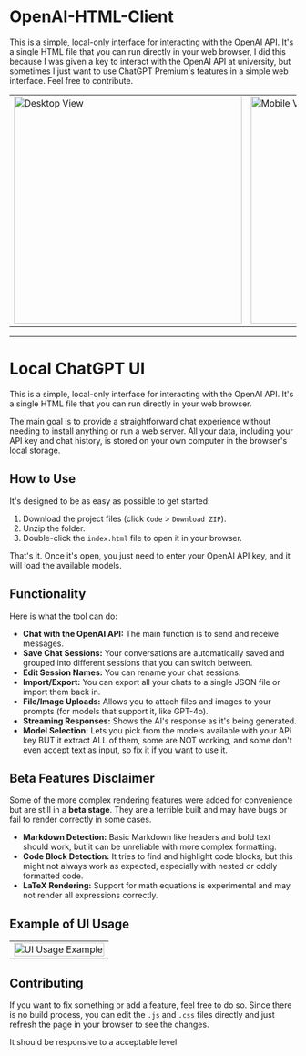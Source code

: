 # OpenAI-HTML-Client
This is a simple, local-only interface for interacting with the OpenAI API. It's a single HTML file that you can run directly in your web browser, I did this because I was given a key to interact with the OpenAI API at university, but sometimes I just want to use ChatGPT Premium's features in a simple web interface. Feel free to contribute.
<div align="center">
  <table border="0">
    <tr>
      <td>
        <img src="https://github.com/user-attachments/assets/32c9dff8-2c59-4ade-b406-79fa1219e4d7" alt="Desktop View" height="400">
      </td>
      <td>
        <img src="https://github.com/user-attachments/assets/1e04dd13-dbb6-4f9a-9c80-901d63e5cc8f" alt="Mobile View" height="400">
      </td>
    </tr>
  </table>
</div>
    

***

# Local ChatGPT UI

This is a simple, local-only interface for interacting with the OpenAI API. It's a single HTML file that you can run directly in your web browser.

The main goal is to provide a straightforward chat experience without needing to install anything or run a web server. All your data, including your API key and chat history, is stored on your own computer in the browser's local storage.

## How to Use

It's designed to be as easy as possible to get started:

1.  Download the project files (click `Code` > `Download ZIP`).
2.  Unzip the folder.
3.  Double-click the `index.html` file to open it in your browser.

That's it. Once it's open, you just need to enter your OpenAI API key, and it will load the available models.

## Functionality

Here is what the tool can do:

*   **Chat with the OpenAI API:** The main function is to send and receive messages.
*   **Save Chat Sessions:** Your conversations are automatically saved and grouped into different sessions that you can switch between.
*   **Edit Session Names:** You can rename your chat sessions.
*   **Import/Export:** You can export all your chats to a single JSON file or import them back in.
*   **File/Image Uploads:** Allows you to attach files and images to your prompts (for models that support it, like GPT-4o).
*   **Streaming Responses:** Shows the AI's response as it's being generated.
*   **Model Selection:** Lets you pick from the models available with your API key BUT it extract ALL of them, some are NOT working, and some don't even accept text as input, so fix it if you want to use it.

## Beta Features Disclaimer

Some of the more complex rendering features were added for convenience but are still in a **beta stage**. They are a terrible built and may have bugs or fail to render correctly in some cases.

*   **Markdown Detection:** Basic Markdown like headers and bold text should work, but it can be unreliable with more complex formatting.
*   **Code Block Detection:** It tries to find and highlight code blocks, but this might not always work as expected, especially with nested or oddly formatted code.
*   **LaTeX Rendering:** Support for math equations is experimental and may not render all expressions correctly.


## Example of UI Usage
      
<div align="center">
  <table border="0">
    <tr>
      <td>
        <img src="https://github.com/user-attachments/assets/693a6996-342d-49d8-9ccd-951253a6504f" alt="UI Usage Example" width="100%">
      </td>
    </tr>
  </table>
</div>
    
## Contributing

If you want to fix something or add a feature, feel free to do so. Since there is no build process, you can edit the `.js` and `.css` files directly and just refresh the page in your browser to see the changes.

It should be responsive to a acceptable level

